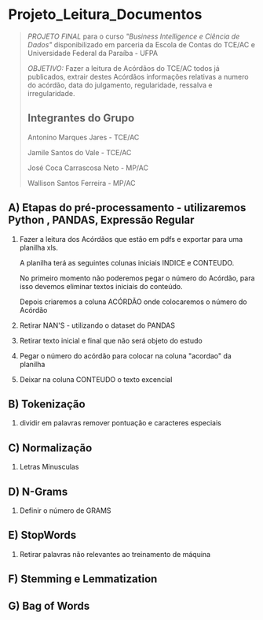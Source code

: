 # Projeto_Leitura_Documentos #
>*PROJETO FINAL* para o curso *"Business Intelligence e Ciência de Dados"* disponibilizado em parceria da Escola de Contas do TCE/AC e Universidade Federal da Paraíba - UFPA
>
>*OBJETIVO:* Fazer a leitura de Acórdãos do TCE/AC todos já publicados, extrair destes Acórdãos informações relativas a numero do acórdão, data do julgamento, regularidade, ressalva e irregularidade.
>
>Integrantes do Grupo
>-----------
>
>Antonino Marques Jares - TCE/AC
>
>Jamile Santos do Vale - TCE/AC
>
>José Coca Carrascosa Neto - MP/AC
>
>Wallison Santos Ferreira - MP/AC
>



## A) Etapas do pré-processamento - utilizaremos Python , PANDAS, Expressão Regular ##

1) Fazer a leitura dos Acórdãos que estão em pdfs e exportar para uma planilha xls.

   A planilha terá as seguintes colunas iniciais INDICE e CONTEUDO.
   
   No primeiro momento não poderemos pegar o número do Acórdão, para isso devemos eliminar textos iniciais do conteúdo.

   Depois criaremos a coluna ACÓRDÃO onde colocaremos o número do Acórdão
   
2) Retirar NAN'S - utilizando o dataset do PANDAS  
4) Retirar texto inicial e final que não será objeto do estudo
5) Pegar o número do acórdão para colocar na coluna "acordao" da planilha
6) Deixar na coluna CONTEUDO o texto excencial

## B) Tokenização
1) dividir em palavras remover pontuação e caracteres especiais

## C) Normalização
1) Letras Minusculas

## D) N-Grams
1) Definir o número de GRAMS

## E) StopWords
1) Retirar palavras não relevantes ao treinamento de máquina

## F) Stemming e Lemmatization

## G) Bag of Words


